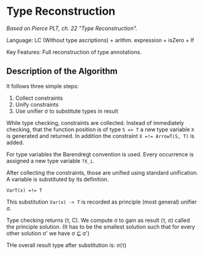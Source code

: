 Type Reconstruction
===================

_Based on Pierce PLT, ch. 22 "Type Reconstruction"._

Language: LC (Without type ascriptions) + arithm. expression + isZero + If

Key Features: Full reconstruction of type annotations.

Description of the Algorithm
----------------------------
It follows three simple steps:

1. Collect constraints
2. Unify constraints
3. Use unifier σ to substitute types in result

While type checking, constraints are collected. Instead of immediately checking,
that the function position is of type `S => T` a new type variable `X` is
generated and returned. In addition the constraint `X =!= ArrowT(S, T)` is
added.

For type variables the Barendregt convention is used. Every occurrence is assigned
a new type variable `?X_i`.

After collecting the constraints, those are unified using standard unification.
A variable is substituted by its definition. 

    VarT(x) =!= T

This substitution `Var(x) -> T` is recorded as principle (most general) unifier
σ.

Type checking returns (τ, C). We compute σ to gain as result (τ, σ) called the
principle solution. (It has to be the smallest solution such that for every other
solution σ' we have σ ⊑ σ')

THe overall result type after substitution is: σ(τ)